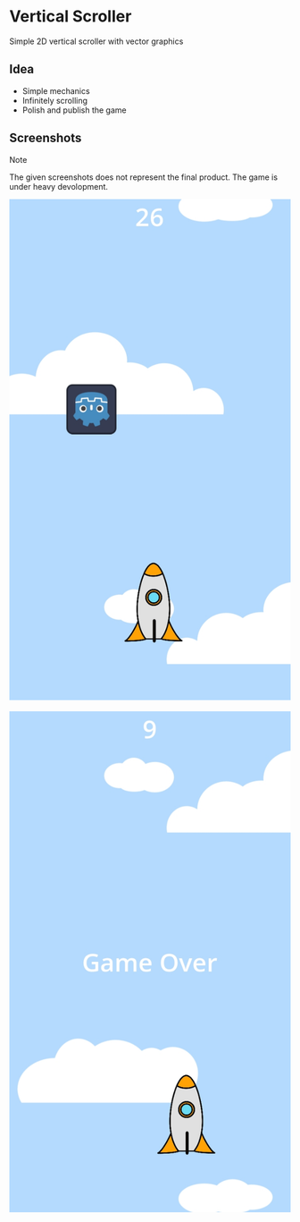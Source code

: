 # Vertical Scroller
Simple 2D vertical scroller with vector graphics
## Idea
- Simple mechanics
- Infinitely scrolling
- Polish and publish the game
## Screenshots
> [!NOTE]
> The given screenshots does not represent the final product. The game is under heavy devolopment.
<p align="center">
    <img src="Docs/Screenshots/ingame.jpg" width="auto" height="auto">&nbsp;&nbsp;
    <img src="Docs/Screenshots/game_over.jpg" width="auto" height="auto">
</p>

